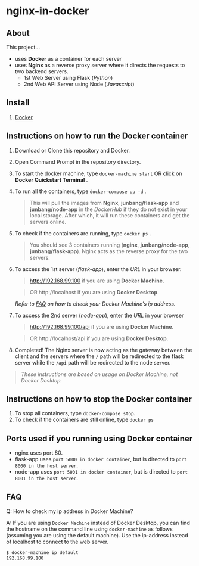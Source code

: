 # nginx-in-docker

## About
This project...
- uses **Docker** as a container for each server
- uses **Nginx** as a reverse proxy server where it directs the requests to two backend servers.
  - 1st Web Server using Flask (*Python*)
  - 2nd Web API Server using Node (*Javascript*)

## Install
1. [Docker](https://docs.docker.com/get-started/)

## Instructions on how to run the Docker container
1. Download or Clone this repository and Docker.
2. Open Command Prompt in the repository directory.
3. To start the docker machine, type `docker-machine start` OR click on **Docker Quickstart Terminal** .
4. To run all the containers, type `docker-compose up -d` .
   > This will pull the images from **Nginx**, **junbang/flask-app** and **junbang/node-app** in the *DockerHub* if they do not exist in your local storage. After which, it will run these containers and get the servers online.
5. To check if the containers are running, type `docker ps` .
    > You should see 3 containers running (**nginx**, **junbang/node-app**, **junbang/flask-app**). Nginx acts as the reverse proxy for the two servers.
6. To access the 1st server (*flask-app*), enter the *URL* in your browser.
    > http://192.168.99.100 if you are using **Docker Machine**.
    
    > OR http://localhost if you are using **Docker Desktop**.
    
    *Refer to [FAQ](#FAQ) on how to check your Docker Machine's ip address.*
7. To access the 2nd server (*node-app*), enter the *URL* in your browser
    > http://192.168.99.100/api if you are using **Docker Machine**.
    
    > OR http://localhost/api if you are using **Docker Desktop**.
8. Completed! The Nginx server is now acting as the gateway between the client and the servers where the `/` path will be redirected to the flask server while the `/api` path will be redirected to the node server. 


> *These instructions are based on usage on Docker Machine, not Docker Desktop.*

## Instructions on how to stop the Docker container
1. To stop all containers, type `docker-compose stop`.
2. To check if the containers are still online, type `docker ps`


## Ports used if you running using Docker container
- nginx uses port 80.
- flask-app uses `port 5000 in docker container`, but is directed to `port 8000 in the host server`.
- node-app uses `port 5001 in docker container`, but is directed to `port 8001 in the host server`.

## FAQ
Q: How to check my ip address in Docker Machine?

A: If you are using `Docker Machine` instead of Docker Desktop, you can find the hostname on the command line using `docker-machine` as follows (assuming you are using the default machine). Use the ip-address instead of localhost to connect to the web server.

  ```bash
  $ docker-machine ip default 
  192.168.99.100 
  ```